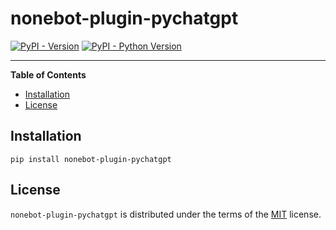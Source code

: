 # nonebot-plugin-pychatgpt

[![PyPI - Version](https://img.shields.io/pypi/v/nonebot-plugin-pychatgpt.svg)](https://pypi.org/project/nonebot-plugin-pychatgpt)
[![PyPI - Python Version](https://img.shields.io/pypi/pyversions/nonebot-plugin-pychatgpt.svg)](https://pypi.org/project/nonebot-plugin-pychatgpt)

-----

**Table of Contents**

- [Installation](#installation)
- [License](#license)

## Installation

```console
pip install nonebot-plugin-pychatgpt
```

## License

`nonebot-plugin-pychatgpt` is distributed under the terms of the [MIT](https://spdx.org/licenses/MIT.html) license.
